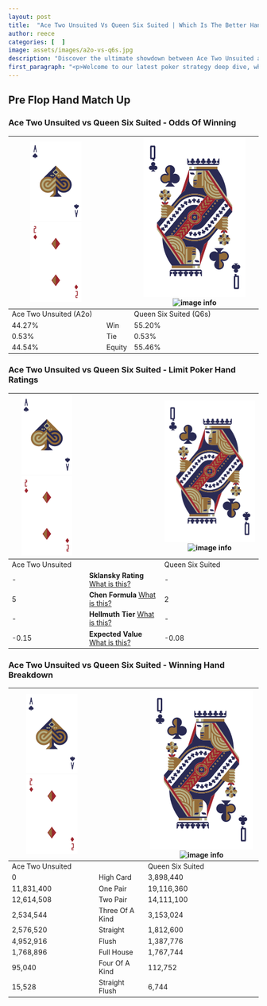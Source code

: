 ```yaml
---
layout: post
title:  "Ace Two Unsuited Vs Queen Six Suited | Which Is The Better Hand In Poker? A Complete Guide"
author: reece
categories: [  ]
image: assets/images/a2o-vs-q6s.jpg
description: "Discover the ultimate showdown between Ace Two Unsuited and Queen Six Suited in poker! Uncover the odds, strategies, and scenarios where one hand triumphs over the other. Get ready to up your poker game with this thrilling analysis."
first_paragraph: "<p>Welcome to our latest poker strategy deep dive, where we're pitting two distinct hands against each other in a high-stakes showdown: Ace Two Unsuited vs Queen Six Suited.</p><p>In the dynamic world of poker, every decision counts, and knowing which hand holds the upper hand is key to your success at the table.</p><p>In this article, we'll dissect these two hands, explore the scenarios where one dominates the other, and equip you with the knowledge to make strategic choices that can tip the odds in your favor.</p><p>Get ready to unravel the intriguing dynamics of these poker hands and elevate your game to new heights.</p>"
---
```




[comment]: # (sp0)

## Pre Flop Hand Match Up

<div class="table hand-ratings" markdown="1"> 



### Ace Two Unsuited vs Queen Six Suited - Odds Of Winning


    
| ![image info](assets/images/hand1/A.png) ![image info](assets/images/hand1/2o.png) |  | ![image info](assets/images/hand2/Q.png) ![image info](assets/images/hand2/6s.png) |
| -------- | -------- | -------- |
| Ace Two Unsuited (A2o) |  | Queen Six Suited (Q6s) |
| 44.27% | Win | 55.20% |
| 0.53% | Tie | 0.53% |
| 44.54% | Equity | 55.46% |




[comment]: # (sp1)



### Ace Two Unsuited vs Queen Six Suited - Limit Poker Hand Ratings


    
| ![image info](assets/images/hand1/A.png) ![image info](assets/images/hand1/2o.png) |  | ![image info](assets/images/hand2/Q.png) ![image info](assets/images/hand2/6s.png) |
| -------- | -------- | -------- |
| Ace Two Unsuited |  | Queen Six Suited |
| - | **Sklansky Rating** [What is this?](/sklansky-rating-explained) | - |
| 5 | **Chen Formula** [What is this?](/chen-formula-explained) | 2 |
| - | **Hellmuth Tier** [What is this?](/Hellmuth-tier-explained) | - |
| -0.15 | **Expected Value** [What is this?](/expected-value-explained) | -0.08 |




[comment]: # (sp2)



### Ace Two Unsuited vs Queen Six Suited - Winning Hand Breakdown


    
| ![image info](assets/images/hand1/A.png) ![image info](assets/images/hand1/2o.png) |  | ![image info](assets/images/hand2/Q.png) ![image info](assets/images/hand2/6s.png) |
| -------- | -------- | -------- |
| Ace Two Unsuited |  | Queen Six Suited |
| 0 | High Card | 3,898,440 |
| 11,831,400 | One Pair | 19,116,360 |
| 12,614,508 | Two Pair | 14,111,100 |
| 2,534,544 | Three Of A Kind | 3,153,024 |
| 2,576,520 | Straight | 1,812,600 |
| 4,952,916 | Flush | 1,387,776 |
| 1,768,896 | Full House | 1,767,744 |
| 95,040 | Four Of A Kind | 112,752 |
| 15,528 | Straight Flush | 6,744 |




[comment]: # (sp3)



</div>

[comment]: # (sp4)



[comment]: # (sp5)

